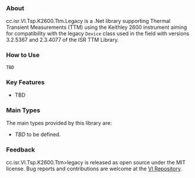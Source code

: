 ### About

cc.isr.VI.Tsp.K2600.Ttm.Legacy is a .Net library supporting Thermal Transient Measurements (TTM) using the Keithley 2600 instrument aiming for compatibility with the legacy `Device` class used in the field with versions 3.2.5367 and 2.3.4077 of the ISR TTM Library.

### How to Use

```
TBD
```

### Key Features

* TBD

### Main Types

The main types provided by this library are:

* _TBD_ to be defined.

### Feedback

cc.isr.VI.Tsp.K2600.Ttm>legacy is released as open source under the MIT license.
Bug reports and contributions are welcome at the [VI Repository].

[VI Repository]: https://www.github.com/atecoder/ds.vi.ivi

